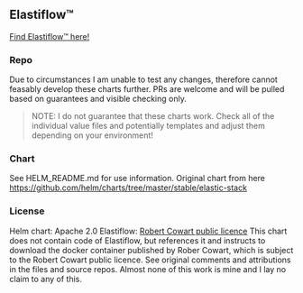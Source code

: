 ## Elastiflow&trade;

[Find Elastiflow&trade; here!](https://github.com/robcowart/elastiflow)

### Repo

Due to circumstances I am unable to test any changes, therefore cannot feasably develop these charts further. PRs are welcome and will be pulled based on guarantees and visible checking only.

> NOTE: I do not guarantee that these charts work. Check all of the individual value files and potentially templates and adjust them depending on your environment!

### Chart

See HELM_README.md for use information. Original chart from here https://github.com/helm/charts/tree/master/stable/elastic-stack

### License

Helm chart: Apache 2.0
Elastiflow: [Robert Cowart public licence](http://www.koiossian.com/public/robert_cowart_public_license.txt)
This chart does not contain code of Elastiflow, but references it and instructs to download the docker container published by Rober Cowart, which is subject to the Robert Cowart public licence.
See original comments and attributions in the files and source repos. Almost none of this work is mine and I lay no claim to any of this.
